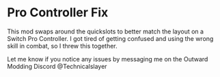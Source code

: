 # Pro Controller Fix
This mod swaps around the quickslots to better match the layout on a Switch Pro Controller.
I got tired of getting confused and using the wrong skill in combat, so I threw this together.
<br>

Let me know if you notice any issues by messaging me on the Outward Modding Discord @Technicalslayer